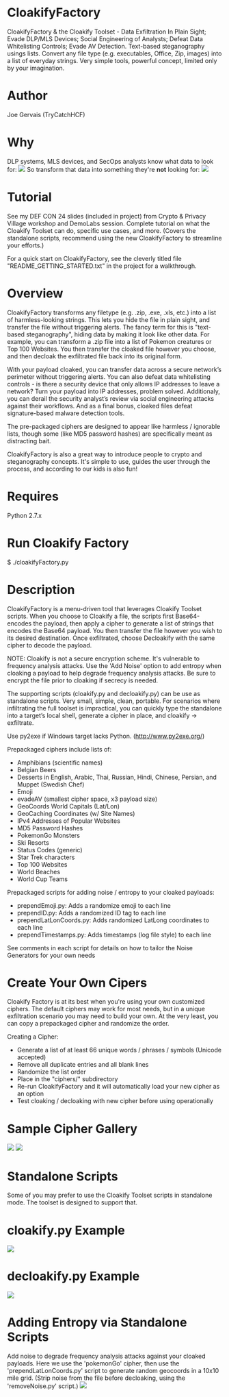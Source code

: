# CloakifyFactory
CloakifyFactory & the Cloakify Toolset - Data Exfiltration In Plain Sight; Evade DLP/MLS Devices; Social Engineering of Analysts; Defeat Data Whitelisting Controls; Evade AV Detection. Text-based steganography usings lists. Convert any file type (e.g. executables, Office, Zip, images) into a list of everyday strings. Very simple tools, powerful concept, limited only by your imagination. 

# Author
Joe Gervais (TryCatchHCF)

# Why

DLP systems, MLS devices, and SecOps analysts know what data to look for: 
<img src=https://github.com/TryCatchHCF/Cloakify/blob/master/screenshots/payloadAcctSpreadsheet.png></img>
So transform that data into something they're <b>not</b> looking for: 
<img src=https://github.com/TryCatchHCF/Cloakify/blob/master/screenshots/CloakifyFactoryWorkflow.png></img>

# Tutorial
See my DEF CON 24 slides (included in project) from Crypto & Privacy Village workshop and DemoLabs session. Complete tutorial on what the Cloakify Toolset can do, specific use cases, and more. (Covers the standalone scripts, recommend using the new CloakifyFactory to streamline your efforts.)

For a quick start on CloakifyFactory, see the cleverly titled file "README_GETTING_STARTED.txt" in the project for a walkthrough.

# Overview
CloakifyFactory transforms any filetype (e.g. .zip, .exe, .xls, etc.) into a list of harmless-looking strings. This lets you hide the file in plain sight, and transfer the file without triggering alerts. The fancy term for this is "text-based steganography", hiding data by making it look like other data. For example, you can transform a .zip file into a list of Pokemon creatures or Top 100 Websites. You then transfer the cloaked file however you choose, and then decloak the exfiltrated file back into its original form. 

With your payload cloaked, you can transfer data across a secure network’s perimeter without triggering alerts. You can also defeat data whitelisting controls - is there a security device that only allows IP addresses to leave a network? Turn your payload into IP addresses, problem solved. Additionaly, you can derail the security analyst’s review via social engineering attacks against their workflows. And as a final bonus, cloaked files defeat signature-based malware detection tools.

The pre-packaged ciphers are designed to appear like harmless / ignorable lists, though some (like MD5 password hashes) are specifically meant as distracting bait.

CloakifyFactory is also a great way to introduce people to crypto and steganography concepts. It's simple to use, guides the user through the process, and according to our kids is also fun!

# Requires
Python 2.7.x

# Run Cloakify Factory
$ ./cloakifyFactory.py

# Description
CloakifyFactory is a menu-driven tool that leverages Cloakify Toolset scripts. When you choose to Cloakify a file, the scripts  first Base64-encodes the payload, then apply a cipher to generate a list of strings that encodes the Base64 payload. You then transfer the file however you wish to its desired destination. Once exfiltrated, choose Decloakify with the same cipher to decode the payload.

NOTE: Cloakify is not a secure encryption scheme. It's vulnerable to frequency analysis attacks. Use the 'Add Noise' option to add entropy when cloaking a payload to help degrade frequency analysis attacks. Be sure to encrypt the file prior to cloaking if secrecy is needed.

The supporting scripts (cloakify.py and decloakify.py) can be use as standalone scripts. Very small, simple, clean, portable. For scenarios where infiltrating the full toolset is impractical, you can quickly type the standalone into a target’s local shell, generate a cipher in place, and cloakify -> exfiltrate.

Use py2exe if Windows target lacks Python. (http://www.py2exe.org/)

Prepackaged ciphers include lists of:
- Amphibians (scientific names)
- Belgian Beers
- Desserts in English, Arabic, Thai, Russian, Hindi, Chinese, Persian, and Muppet (Swedish Chef)
- Emoji
- evadeAV (smallest cipher space, x3 payload size)
- GeoCoords World Capitals (Lat/Lon)
- GeoCaching Coordinates (w/ Site Names)
- IPv4 Addresses of Popular Websites
- MD5 Password Hashes
- PokemonGo Monsters
- Ski Resorts
- Status Codes (generic)
- Star Trek characters
- Top 100 Websites
- World Beaches
- World Cup Teams

Prepackaged scripts for adding noise / entropy to your cloaked payloads:
- prependEmoji.py: Adds a randomize emoji to each line
- prependID.py: Adds a randomized ID tag to each line 
- prependLatLonCoords.py: Adds randomized LatLong coordinates to each line
- prependTimestamps.py: Adds timestamps (log file style) to each line

See comments in each script for details on how to tailor the Noise Generators for your own needs

# Create Your Own Cipers

Cloakify Factory is at its best when you're using your own customized ciphers. The default ciphers may work for most needs, but in a unique exfiltration scenario you may need to build your own. At the very least, you can copy a prepackaged cipher and randomize the order.

Creating a Cipher:
- Generate a list of at least 66 unique words / phrases / symbols (Unicode accepted)
- Remove all duplicate entries and all blank lines
- Randomize the list order
- Place in the "ciphers/" subdirectory
- Re-run CloakifyFactory and it will automatically load your new cipher as an option
- Test cloaking / decloaking with new cipher before using operationally

# Sample Cipher Gallery

<img src=https://github.com/TryCatchHCF/Cloakify/blob/master/screenshots/Samples1.png></img>
<img src=https://github.com/TryCatchHCF/Cloakify/blob/master/screenshots/Samples2.png></img>

# Standalone Scripts
Some of you may prefer to use the Cloakify Toolset scripts in standalone mode. The toolset is designed to support that.

# cloakify.py Example
<img src=https://github.com/TryCatchHCF/Cloakify/blob/master/screenshots/cloak.png></img>

# decloakify.py Example
<img src=https://github.com/TryCatchHCF/Cloakify/blob/master/screenshots/decloak.png></img>

# Adding Entropy via Standalone Scripts
Add noise to degrade frequency analysis attacks against your cloaked payloads. Here we use the 'pokemonGo' cipher, then use the 'prependLatLonCoords.py' script to generate random geocoords in a 10x10 mile grid. (Strip noise from the file before decloaking, using the 'removeNoise.py' script.)
<img src=https://github.com/TryCatchHCF/Cloakify/blob/master/screenshots/pokemonGoExample.png></img>


